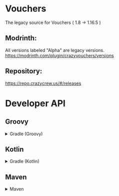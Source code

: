 # Vouchers
The legacy source for Vouchers ( 1.8 -> 1.16.5 )

## Modrinth:
All versions labeled "Alpha" are legacy versions.
https://modrinth.com/plugin/crazyvouchers/versions

## Repository:
https://repo.crazycrew.us/#/releases

# Developer API

## Groovy
<details>
 <summary>
   Gradle (Groovy)
 </summary>

```gradle
repositories {
    maven {
        url = "https://repo.crazycrew.us/releases"
    }
}
```

```gradle
dependencies {
    compileOnly "me.badbones69.vouchers:vouchers:1.9.10"
}
```
</details>

## Kotlin
<details>
 <summary>
   Gradle (Kotlin)
 </summary>

```gradle
repositories {
    maven("https://repo.crazycrew.us/releases")
}
```

```gradle
dependencies {
    compileOnly("me.badbones69.vouchers", "vouchers", "1.9.10")
}
```
</details>

## Maven
<details>
 <summary>
   Maven
 </summary>

```xml
<repository>
  <id>crazycrew</id>
  <url>https://repo.crazycrew.us/releases</url>
</repository>
```

```xml
<dependency>
  <groupId>me.badbones69.vouchers</groupId>
  <artifactId>vouchers</artifactId>
  <version>1.9.10</version>
 </dependency>
```
</details>
